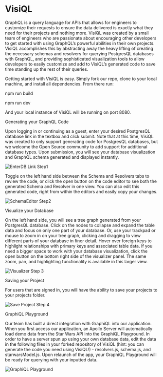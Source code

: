 # VisiQL

GraphQL is a query language for APIs that allows for engineers to customize their requests to ensure the data delivered is exactly what they need for their projects and nothing more. VisiQL was created by a small team of engineers who are passionate about encouraging other developers to get started with using GraphQL’s powerful abilities in their own projects. VisiQL accomplishes this by abstracting away the heavy lifting of creating the necessary schemas and resolvers for querying PostgresQL databases with GraphQL, and providing sophisticated visualization tools to allow developers to easily customize and add to VisiQL’s generated code to save time standing up the rest of their queries.

Getting started with VisiQL is easy. Simply fork our repo, clone to your local machine, and install all dependencies.
From there run:

npm run build

npm run dev

And your local instance of VisiQL will be running on port 8080.

Generating your GraphQL Code

Upon logging in or continuing as a guest, enter your desired PostgresQL database link in the textbox and click submit. Note that at this time, VisiQL was created to only support generating code for PostgresQL databases, but we welcome the Open Source community to add support for additional database types. Upon submission, you will see your database visualization and GraphQL schema generated and displayed instantly.

![EnterDB Link Step1](https://user-images.githubusercontent.com/13178363/205097233-7d40234b-a249-4fdd-85aa-7283d377cd49.gif)

Toggle on the left hand side between the Schema and Resolvers tabs to review the code, or click the open button on the code editor to see both the generated Schema and Resolver in one view. You can also edit this generated code, right from within the editors and easily copy your changes.

![SchemaEditor Step2](https://user-images.githubusercontent.com/13178363/205098399-44baabca-8828-4c57-8ca5-b388cee5879a.gif)


Visualize your Database

On the left hand side, you will see a tree graph generated from your PostgresQL database. Click on the nodes to collapse and expand the table data and focus on only one part of your database. Or, use your trackpad or mouse to zoom in on your tree graph, clicking and dragging to view different parts of your database in finer detail. Hover over foreign keys to highlight relationships with primary keys and associated table data. If you need a bigger space to work with your database visualization, click the open button on the bottom right side of the visualizer panel. The same zoom, pan, and highlighting functionality is available in this larger view.

![Visualizer Step 3](https://user-images.githubusercontent.com/13178363/205099466-7b426d96-dca6-4107-987e-60add8674f26.gif)

Saving your Project

For users that are signed in, you will have the ability to save your projects to your projects folder.

![Save Project Step 4](https://user-images.githubusercontent.com/13178363/205096108-d40ba8fa-7768-43be-ab2d-d1b3bc0a3d1b.gif)

GraphiQL Playground

Our team has built a direct integration with GraphiQL into our application. When you first access our application, an Apollo Server will automatically load demo data from the Star Wars API into the GraphiQL Playground. In order to have a server spun up using your own database data, edit the data in the following files in your forked repository of VisiQL (hint: you can generate the code you need using VisiQL!) - resolvers.js, schema.js, and starwarsModel.js. Upon relaunch of the app, your GraphiQL Playground will be ready for querying with your inputted data. 

![GraphiQL Playground](https://user-images.githubusercontent.com/13178363/205096199-77fb5e27-c422-4e9f-95df-a8607d99a9e3.gif)

